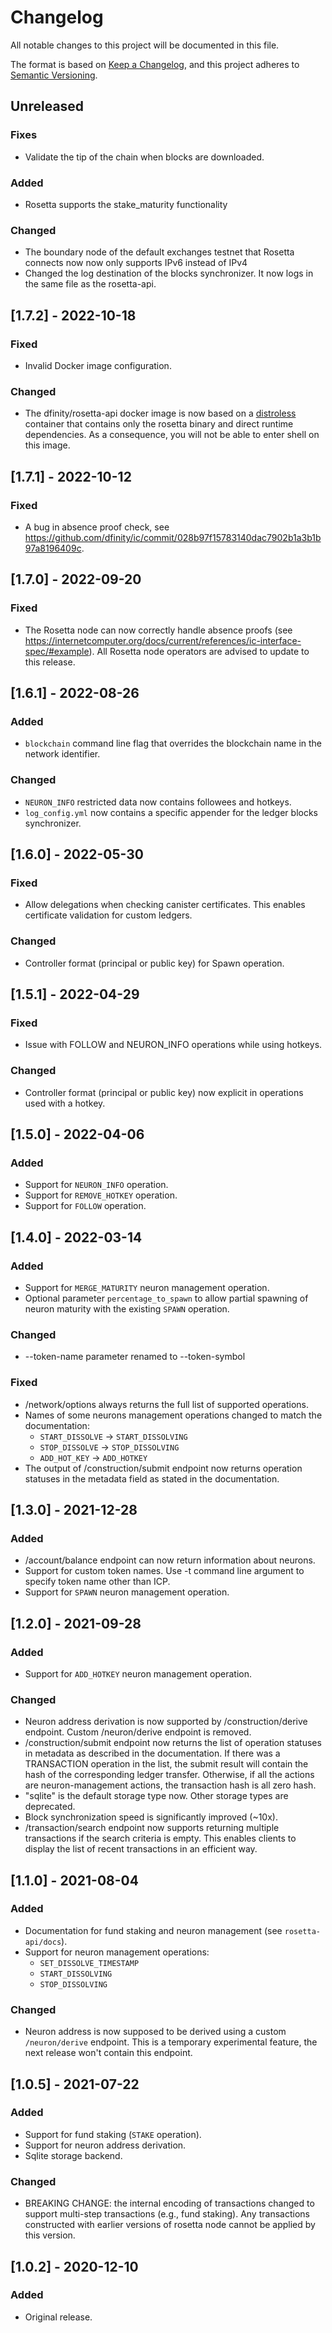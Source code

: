 # Changelog
All notable changes to this project will be documented in this file.

The format is based on [Keep a Changelog](https://keepachangelog.com/en/1.0.0/),
and this project adheres to [Semantic Versioning](https://semver.org/spec/v2.0.0.html).

## Unreleased
### Fixes
- Validate the tip of the chain when blocks are downloaded.
### Added
- Rosetta supports the stake_maturity functionality
### Changed
- The boundary node of the default exchanges testnet that Rosetta connects now now only supports IPv6 instead of IPv4
- Changed the log destination of the blocks synchronizer. It now logs in the same file as the rosetta-api.

## [1.7.2] - 2022-10-18
### Fixed
- Invalid Docker image configuration.

### Changed
- The dfinity/rosetta-api docker image is now based on a
  [distroless](https://github.com/GoogleContainerTools/distroless)
  container that contains only the rosetta binary and direct runtime dependencies.
  As a consequence, you will not be able to enter shell on this image.

## [1.7.1] - 2022-10-12
### Fixed
- A bug in absence proof check, see
  https://github.com/dfinity/ic/commit/028b97f15783140dac7902b1a3b1b97a8196409c.

## [1.7.0] - 2022-09-20
### Fixed
- The Rosetta node can now correctly handle absence proofs
  (see https://internetcomputer.org/docs/current/references/ic-interface-spec/#example).
  All Rosetta node operators are advised to update to this release.

## [1.6.1] - 2022-08-26
### Added
- `blockchain` command line flag that overrides the blockchain name in the network identifier.
### Changed
- `NEURON_INFO` restricted data now contains followees and hotkeys.
- `log_config.yml` now contains a specific appender for the ledger blocks synchronizer.

## [1.6.0] - 2022-05-30
### Fixed
- Allow delegations when checking canister certificates.
  This enables certificate validation for custom ledgers.

### Changed
- Controller format (principal or public key) for Spawn operation.

## [1.5.1] - 2022-04-29
### Fixed
- Issue with FOLLOW and NEURON_INFO operations while using hotkeys.

### Changed
- Controller format (principal or public key) now explicit in operations used with a hotkey.

## [1.5.0] - 2022-04-06
### Added
- Support for `NEURON_INFO` operation.
- Support for `REMOVE_HOTKEY` operation.
- Support for `FOLLOW` operation.

## [1.4.0] - 2022-03-14
### Added
- Support for `MERGE_MATURITY` neuron management operation.
- Optional parameter `percentage_to_spawn` to allow partial spawning of neuron maturity with the existing `SPAWN` operation.

### Changed
- --token-name parameter renamed to --token-symbol

### Fixed
- /network/options always returns the full list of supported operations.
- Names of some neurons management operations changed to match the documentation:
  * `START_DISSOLVE` -> `START_DISSOLVING`
  * `STOP_DISSOLVE` -> `STOP_DISSOLVING`
  * `ADD_HOT_KEY` -> `ADD_HOTKEY`
- The output of /construction/submit endpoint now returns operation statuses in the metadata field as stated in the documentation.

## [1.3.0] - 2021-12-28
### Added
- /account/balance endpoint can now return information about neurons.
- Support for custom token names.
  Use -t command line argument to specify token name other than ICP.
- Support for `SPAWN` neuron management operation.

## [1.2.0] - 2021-09-28
### Added
- Support for `ADD_HOTKEY` neuron management operation.

### Changed
- Neuron address derivation is now supported by /construction/derive endpoint.
  Custom /neuron/derive endpoint is removed.
- /construction/submit endpoint now returns the list of operation statuses in metadata as described in the documentation.
  If there was a TRANSACTION operation in the list, the submit result will contain the hash of the corresponding ledger transfer.
  Otherwise, if all the actions are neuron-management actions, the transaction hash is all zero hash.
- "sqlite" is the default storage type now.
  Other storage types are deprecated.
- Block synchronization speed is significantly improved (~10x).
- /transaction/search endpoint now supports returning multiple transactions if the search criteria is empty.
  This enables clients to display the list of recent transactions in an efficient way.

## [1.1.0] - 2021-08-04
### Added
- Documentation for fund staking and neuron management (see `rosetta-api/docs`).
- Support for neuron management operations:
  * `SET_DISSOLVE_TIMESTAMP`
  * `START_DISSOLVING`
  * `STOP_DISSOLVING`

### Changed
- Neuron address is now supposed to be derived using a custom `/neuron/derive` endpoint.
  This is a temporary experimental feature, the next release won't contain this endpoint.

## [1.0.5] - 2021-07-22
### Added
- Support for fund staking (`STAKE` operation).
- Support for neuron address derivation.
- Sqlite storage backend.

### Changed
- BREAKING CHANGE: the internal encoding of transactions changed to support multi-step transactions (e.g., fund staking).
  Any transactions constructed with earlier versions of rosetta node cannot be applied by this version.


## [1.0.2] - 2020-12-10
### Added
- Original release.
